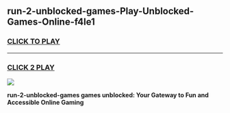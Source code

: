 
## run-2-unblocked-games-Play-Unblocked-Games-Online-f4le1
<h3>
<a href="https://premium76.site?title=run-2-unblocked-games&ref=25A">CLICK TO PLAY</a></h3>
<hr>

<h3>
<a href="https://premium76.site?title=run-2-unblocked-games&ref=25A">CLICK 2 PLAY</a>
  
</h3>

<a href="https://premium76.site?title=run-2-unblocked-games&ref=25A"><img src="https://clearcache.store/games.png"></a>


**run-2-unblocked-games games unblocked: Your Gateway to Fun and Accessible Online Gaming**
